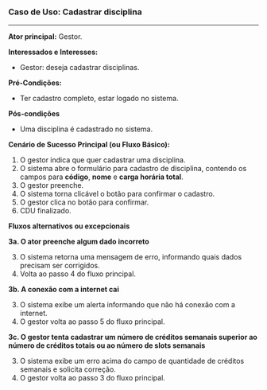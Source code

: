 ### Caso de Uso: Cadastrar disciplina
---
**Ator principal:** Gestor.

**Interessados e Interesses:**
- Gestor: deseja cadastrar disciplinas.

**Pré-Condições:**
- Ter cadastro completo, estar logado no sistema.

**Pós-condições**
- Uma disciplina é cadastrado no sistema.

**Cenário de Sucesso Principal (ou Fluxo Básico):**

1. O gestor indica que quer cadastrar uma disciplina.
2. O sistema abre o formulário para cadastro de disciplina, contendo os  campos para **código**, **nome** e **carga horária total**.
3. O gestor preenche.
4. O sistema torna clicável o botão para confirmar o cadastro.
5. O gestor clica no botão para confirmar.
6. CDU finalizado.

**Fluxos alternativos ou excepcionais**

**3a. O ator preenche algum dado incorreto**

3. O sistema retorna uma mensagem de erro, informando quais dados precisam ser corrigidos.
4. Volta ao passo 4 do fluxo principal.

**3b. A conexão com a internet cai**

3. O sistema exibe um alerta informando que não há conexão com a internet.
4. O gestor volta ao passo 5 do fluxo principal.

**3c. O gestor tenta cadastrar um número de créditos semanais superior ao número de créditos totais ou ao número de slots semanais**

3. O sistema exibe um erro acima do campo de quantidade de créditos semanais e solicita correção.
4. O gestor volta ao passo 3 do fluxo principal.
